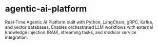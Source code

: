 # agentic-ai-platform
Real-Time Agentic AI Platform built with Python, LangChain, gRPC, Kafka, and vector databases. Enables orchestrated LLM workflows with external knowledge injection (RAG), streaming tasks, and modular service integration.
